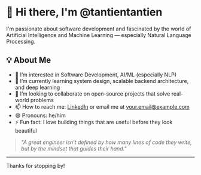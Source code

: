 # 👋 Hi there, I'm @tantientantien

I'm passionate about software development and fascinated by the world of Artificial Intelligence and Machine Learning — especially Natural Language Processing.

## 💡 About Me
- 👀 I’m interested in Software Development, AI/ML (especially NLP)
- 🌱 I’m currently learning system design, scalable backend architecture, and deep learning
- 💞️ I’m looking to collaborate on open-source projects that solve real-world problems
- 📫 How to reach me: [LinkedIn](https://www.linkedin.com/in/your-profile) or email me at your.email@example.com
- 😄 Pronouns: he/him
- ⚡ Fun fact: I love building things that are useful before they look beautiful

> _"A great engineer isn’t defined by how many lines of code they write, but by the mindset that guides their hand."_

---

Thanks for stopping by!

